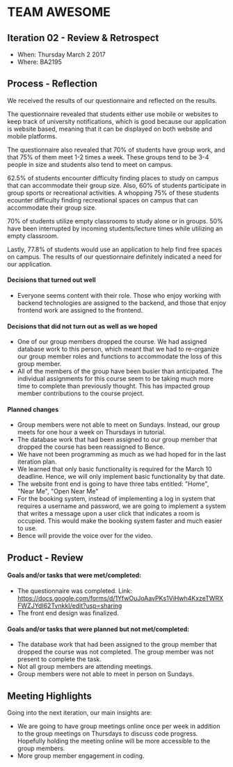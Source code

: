 # TEAM AWESOME


## Iteration 02 - Review & Retrospect

 * When: Thursday March 2 2017
 * Where: BA2195

## Process - Reflection

We received the results of our questionnaire and reflected on the results.

The questionnaire revealed that students either use mobile or websites to 
keep track of university notifications, which is good because our application
is website based, meaning that it can be displayed on both website and mobile
platforms. 

The questionnaire also revealed that 70% of students have group work, and that 
75% of them meet 1-2 times a week. These groups tend to be 3-4 people in size 
and students also tend to meet on campus.

62.5% of students encounter difficulty finding places to study on campus that 
can accommodate their group size. Also, 60% of students participate in group
sports or recreational activities. A whopping 75% of these students ecounter 
difficulty finding recreational spaces on campus that can accommodate their group 
size.

70% of students utilize empty classrooms to study alone or in groups.
50% have been interrupted by incoming students/lecture times while utilizing an 
empty classroom.

Lastly, 77.8% of students would use an application to help find free spaces on 
campus. The results of our questionnaire definitely indicated a need for
our application.



#### Decisions that turned out well

 * Everyone seems content with their role. Those who enjoy working with backend technologies are 
 assigned to the backend, and those that enjoy frontend work are assigned to the frontend.


#### Decisions that did not turn out as well as we hoped

 * One of our group members dropped the course. We had assigned database work to
 this person, which meant that we had to re-organize our group member roles 
 and functions to accommodate the loss of this group member.
 * All of the members of the group have been busier than anticipated. The individual 
 assignments for this course seem to be taking much more time to complete than previously
 thought. This has impacted group member contributions to the course project.


#### Planned changes
 * Group members were not able to meet on Sundays. Instead, our group meets for one hour
 a week on Thursdays in tutorial.
 * The database work that had been assigned to our group member that dropped the course
 has been reassigned to Bence.
 * We have not been programming as much as we had hoped for in the last iteration plan.
 * We learned that only basic functionality is required for the March 10 deadline. Hence, 
 we will only implement basic functionality by that date. 
 * The website front end is going to have three tabs entitled: "Home", "Near Me", "Open Near Me"
 * For the booking system, instead of implementing a log in system that requires a username and
 password, we are going to implement a system that writes a message upon a user click that indicates
 a room is occupied. This would make the booking system faster and much easier to use.
 * Bence will provide the voice over for the video.


## Product - Review

#### Goals and/or tasks that were met/completed:

 * The questionnaire was completed. 
 Link: https://docs.google.com/forms/d/1YfwOuJoAavPKs1ViHwh4KxzeTWRXFWZJYdI62TvnkkI/edit?usp=sharing
 * The front end design was finalized.


#### Goals and/or tasks that were planned but not met/completed:

 * The database work that had been assigned to the group member that dropped the course was
 not completed. The group member was not present to complete the task.
 * Not all group members are attending meetings.
 * Group members were not able to meet in person on Sundays.


## Meeting Highlights

Going into the next iteration, our main insights are:

 * We are going to have group meetings online once per week in addition to the group meetings on Thursdays
 to discuss code progress. Hopefully holding the meeting online will be more accessible to the group members.
 * More group member engagement in coding. 